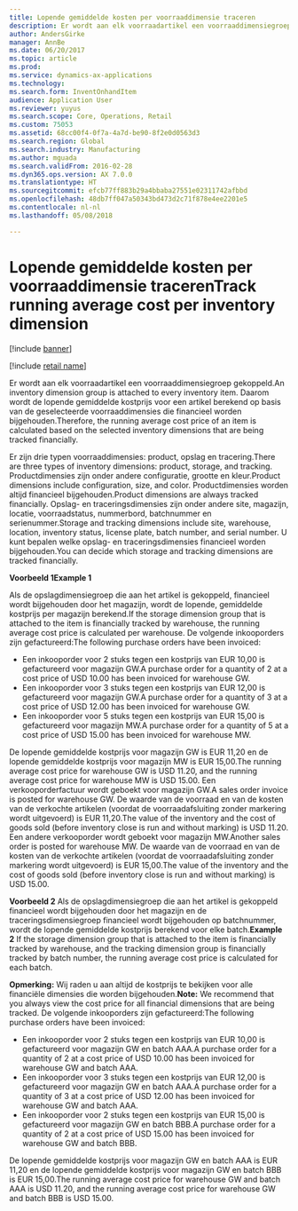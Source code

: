```yaml
---
title: Lopende gemiddelde kosten per voorraaddimensie traceren
description: Er wordt aan elk voorraadartikel een voorraaddimensiegroep gekoppeld. Daarom wordt de lopende gemiddelde kostprijs voor een artikel berekend op basis van de geselecteerde voorraaddimensies die financieel worden bijgehouden.
author: AndersGirke
manager: AnnBe
ms.date: 06/20/2017
ms.topic: article
ms.prod: 
ms.service: dynamics-ax-applications
ms.technology: 
ms.search.form: InventOnhandItem
audience: Application User
ms.reviewer: yuyus
ms.search.scope: Core, Operations, Retail
ms.custom: 75053
ms.assetid: 68cc00f4-0f7a-4a7d-be90-8f2e0d0563d3
ms.search.region: Global
ms.search.industry: Manufacturing
ms.author: mguada
ms.search.validFrom: 2016-02-28
ms.dyn365.ops.version: AX 7.0.0
ms.translationtype: HT
ms.sourcegitcommit: efcb77ff883b29a4bbaba27551e02311742afbbd
ms.openlocfilehash: 48db7ff047a50343bd473d2c71f878e4ee2201e5
ms.contentlocale: nl-nl
ms.lasthandoff: 05/08/2018

---
```


# <a name="track-running-average-cost-per-inventory-dimension"></a><span data-ttu-id="35eec-104">Lopende gemiddelde kosten per voorraaddimensie traceren</span><span class="sxs-lookup"><span data-stu-id="35eec-104">Track running average cost per inventory dimension</span></span>

[!include [banner](../includes/banner.md)]

[!include [retail name](../includes/retail-name.md)]

<span data-ttu-id="35eec-105">Er wordt aan elk voorraadartikel een voorraaddimensiegroep gekoppeld.</span><span class="sxs-lookup"><span data-stu-id="35eec-105">An inventory dimension group is attached to every inventory item.</span></span> <span data-ttu-id="35eec-106">Daarom wordt de lopende gemiddelde kostprijs voor een artikel berekend op basis van de geselecteerde voorraaddimensies die financieel worden bijgehouden.</span><span class="sxs-lookup"><span data-stu-id="35eec-106">Therefore, the running average cost price of an item is calculated based on the selected inventory dimensions that are being tracked financially.</span></span>

<span data-ttu-id="35eec-107">Er zijn drie typen voorraaddimensies: product, opslag en tracering.</span><span class="sxs-lookup"><span data-stu-id="35eec-107">There are three types of inventory dimensions: product, storage, and tracking.</span></span> <span data-ttu-id="35eec-108">Productdimensies zijn onder andere configuratie, grootte en kleur.</span><span class="sxs-lookup"><span data-stu-id="35eec-108">Product dimensions include configuration, size, and color.</span></span> <span data-ttu-id="35eec-109">Productdimensies worden altijd financieel bijgehouden.</span><span class="sxs-lookup"><span data-stu-id="35eec-109">Product dimensions are always tracked financially.</span></span> <span data-ttu-id="35eec-110">Opslag- en traceringsdimensies zijn onder andere site, magazijn, locatie, voorraadstatus, nummerbord, batchnummer en serienummer.</span><span class="sxs-lookup"><span data-stu-id="35eec-110">Storage and tracking dimensions include site, warehouse, location, inventory status, license plate, batch number, and serial number.</span></span> <span data-ttu-id="35eec-111">U kunt bepalen welke opslag- en traceringsdimensies financieel worden bijgehouden.</span><span class="sxs-lookup"><span data-stu-id="35eec-111">You can decide which storage and tracking dimensions are tracked financially.</span></span> 

<span data-ttu-id="35eec-112">**Voorbeeld 1**</span><span class="sxs-lookup"><span data-stu-id="35eec-112">**Example 1**</span></span> 

<span data-ttu-id="35eec-113">Als de opslagdimensiegroep die aan het artikel is gekoppeld, financieel wordt bijgehouden door het magazijn, wordt de lopende, gemiddelde kostprijs per magazijn berekend.</span><span class="sxs-lookup"><span data-stu-id="35eec-113">If the storage dimension group that is attached to the item is financially tracked by warehouse, the running average cost price is calculated per warehouse.</span></span> <span data-ttu-id="35eec-114">De volgende inkooporders zijn gefactureerd:</span><span class="sxs-lookup"><span data-stu-id="35eec-114">The following purchase orders have been invoiced:</span></span>

-   <span data-ttu-id="35eec-115">Een inkooporder voor 2 stuks tegen een kostprijs van EUR 10,00 is gefactureerd voor magazijn GW.</span><span class="sxs-lookup"><span data-stu-id="35eec-115">A purchase order for a quantity of 2 at a cost price of USD 10.00 has been invoiced for warehouse GW.</span></span>
-   <span data-ttu-id="35eec-116">Een inkooporder voor 3 stuks tegen een kostprijs van EUR 12,00 is gefactureerd voor magazijn GW.</span><span class="sxs-lookup"><span data-stu-id="35eec-116">A purchase order for a quantity of 3 at a cost price of USD 12.00 has been invoiced for warehouse GW.</span></span>
-   <span data-ttu-id="35eec-117">Een inkooporder voor 5 stuks tegen een kostprijs van EUR 15,00 is gefactureerd voor magazijn MW.</span><span class="sxs-lookup"><span data-stu-id="35eec-117">A purchase order for a quantity of 5 at a cost price of USD 15.00 has been invoiced for warehouse MW.</span></span>

<span data-ttu-id="35eec-118">De lopende gemiddelde kostprijs voor magazijn GW is EUR 11,20 en de lopende gemiddelde kostprijs voor magazijn MW is EUR 15,00.</span><span class="sxs-lookup"><span data-stu-id="35eec-118">The running average cost price for warehouse GW is USD 11.20, and the running average cost price for warehouse MW is USD 15.00.</span></span> <span data-ttu-id="35eec-119">Een verkooporderfactuur wordt geboekt voor magazijn GW.</span><span class="sxs-lookup"><span data-stu-id="35eec-119">A sales order invoice is posted for warehouse GW.</span></span> <span data-ttu-id="35eec-120">De waarde van de voorraad en van de kosten van de verkochte artikelen (voordat de voorraadafsluiting zonder markering wordt uitgevoerd) is EUR 11,20.</span><span class="sxs-lookup"><span data-stu-id="35eec-120">The value of the inventory and the cost of goods sold (before inventory close is run and without marking) is USD 11.20.</span></span> <span data-ttu-id="35eec-121">Een andere verkooporder wordt geboekt voor magazijn MW.</span><span class="sxs-lookup"><span data-stu-id="35eec-121">Another sales order is posted for warehouse MW.</span></span> <span data-ttu-id="35eec-122">De waarde van de voorraad en van de kosten van de verkochte artikelen (voordat de voorraadafsluiting zonder markering wordt uitgevoerd) is EUR 15,00.</span><span class="sxs-lookup"><span data-stu-id="35eec-122">The value of the inventory and the cost of goods sold (before inventory close is run and without marking) is USD 15.00.</span></span> 

<span data-ttu-id="35eec-123">**Voorbeeld 2** Als de opslagdimensiegroep die aan het artikel is gekoppeld financieel wordt bijgehouden door het magazijn en de traceringsdimensiegroep financieel wordt bijgehouden op batchnummer, wordt de lopende gemiddelde kostprijs berekend voor elke batch.</span><span class="sxs-lookup"><span data-stu-id="35eec-123">**Example 2** If the storage dimension group that is attached to the item is financially tracked by warehouse, and the tracking dimension group is financially tracked by batch number, the running average cost price is calculated for each batch.</span></span> 

<span data-ttu-id="35eec-124">**Opmerking:** Wij raden u aan altijd de kostprijs te bekijken voor alle financiële dimensies die worden bijgehouden.</span><span class="sxs-lookup"><span data-stu-id="35eec-124">**Note:** We recommend that you always view the cost price for all financial dimensions that are being tracked.</span></span> <span data-ttu-id="35eec-125">De volgende inkooporders zijn gefactureerd:</span><span class="sxs-lookup"><span data-stu-id="35eec-125">The following purchase orders have been invoiced:</span></span>

-   <span data-ttu-id="35eec-126">Een inkooporder voor 2 stuks tegen een kostprijs van EUR 10,00 is gefactureerd voor magazijn GW en batch AAA.</span><span class="sxs-lookup"><span data-stu-id="35eec-126">A purchase order for a quantity of 2 at a cost price of USD 10.00 has been invoiced for warehouse GW and batch AAA.</span></span>
-   <span data-ttu-id="35eec-127">Een inkooporder voor 3 stuks tegen een kostprijs van EUR 12,00 is gefactureerd voor magazijn GW en batch AAA.</span><span class="sxs-lookup"><span data-stu-id="35eec-127">A purchase order for a quantity of 3 at a cost price of USD 12.00 has been invoiced for warehouse GW and batch AAA.</span></span>
-   <span data-ttu-id="35eec-128">Een inkooporder voor 2 stuks tegen een kostprijs van EUR 15,00 is gefactureerd voor magazijn GW en batch BBB.</span><span class="sxs-lookup"><span data-stu-id="35eec-128">A purchase order for a quantity of 2 at a cost price of USD 15.00 has been invoiced for warehouse GW and batch BBB.</span></span>

<span data-ttu-id="35eec-129">De lopende gemiddelde kostprijs voor magazijn GW en batch AAA is EUR 11,20 en de lopende gemiddelde kostprijs voor magazijn GW en batch BBB is EUR 15,00.</span><span class="sxs-lookup"><span data-stu-id="35eec-129">The running average cost price for warehouse GW and batch AAA is USD 11.20, and the running average cost price for warehouse GW and batch BBB is USD 15.00.</span></span>




